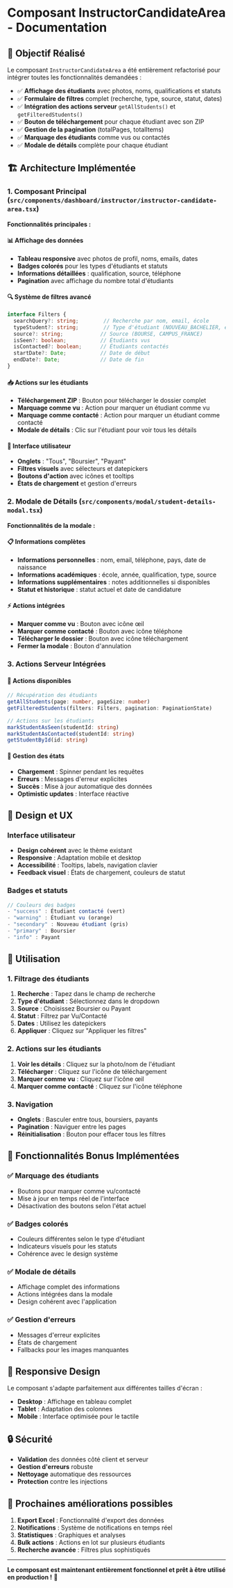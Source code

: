 # Composant InstructorCandidateArea - Documentation

## 🎯 Objectif Réalisé

Le composant `InstructorCandidateArea` a été entièrement refactorisé pour intégrer toutes les fonctionnalités demandées :

- ✅ **Affichage des étudiants** avec photos, noms, qualifications et statuts
- ✅ **Formulaire de filtres** complet (recherche, type, source, statut, dates)
- ✅ **Intégration des actions serveur** `getAllStudents()` et `getFilteredStudents()`
- ✅ **Bouton de téléchargement** pour chaque étudiant avec son ZIP
- ✅ **Gestion de la pagination** (totalPages, totalItems)
- ✅ **Marquage des étudiants** comme vus ou contactés
- ✅ **Modale de détails** complète pour chaque étudiant

## 🏗️ Architecture Implémentée

### 1. Composant Principal (`src/components/dashboard/instructor/instructor-candidate-area.tsx`)

**Fonctionnalités principales :**

#### 📊 Affichage des données
- **Tableau responsive** avec photos de profil, noms, emails, dates
- **Badges colorés** pour les types d'étudiants et statuts
- **Informations détaillées** : qualification, source, téléphone
- **Pagination** avec affichage du nombre total d'étudiants

#### 🔍 Système de filtres avancé
```typescript
interface Filters {
  searchQuery?: string;        // Recherche par nom, email, école
  typeStudent?: string;        // Type d'étudiant (NOUVEAU_BACHELIER, etc.)
  source?: string;            // Source (BOURSE, CAMPUS_FRANCE)
  isSeen?: boolean;           // Étudiants vus
  isContacted?: boolean;      // Étudiants contactés
  startDate?: Date;           // Date de début
  endDate?: Date;             // Date de fin
}
```

#### 📥 Actions sur les étudiants
- **Téléchargement ZIP** : Bouton pour télécharger le dossier complet
- **Marquage comme vu** : Action pour marquer un étudiant comme vu
- **Marquage comme contacté** : Action pour marquer un étudiant comme contacté
- **Modale de détails** : Clic sur l'étudiant pour voir tous les détails

#### 🎨 Interface utilisateur
- **Onglets** : "Tous", "Boursier", "Payant"
- **Filtres visuels** avec sélecteurs et datepickers
- **Boutons d'action** avec icônes et tooltips
- **États de chargement** et gestion d'erreurs

### 2. Modale de Détails (`src/components/modal/student-details-modal.tsx`)

**Fonctionnalités de la modale :**

#### 📋 Informations complètes
- **Informations personnelles** : nom, email, téléphone, pays, date de naissance
- **Informations académiques** : école, année, qualification, type, source
- **Informations supplémentaires** : notes additionnelles si disponibles
- **Statut et historique** : statut actuel et date de candidature

#### ⚡ Actions intégrées
- **Marquer comme vu** : Bouton avec icône œil
- **Marquer comme contacté** : Bouton avec icône téléphone
- **Télécharger le dossier** : Bouton avec icône téléchargement
- **Fermer la modale** : Bouton d'annulation

### 3. Actions Serveur Intégrées

#### 📡 Actions disponibles
```typescript
// Récupération des étudiants
getAllStudents(page: number, pageSize: number)
getFilteredStudents(filters: Filters, pagination: PaginationState)

// Actions sur les étudiants
markStudentAsSeen(studentId: string)
markStudentAsContacted(studentId: string)
getStudentById(id: string)
```

#### 🔄 Gestion des états
- **Chargement** : Spinner pendant les requêtes
- **Erreurs** : Messages d'erreur explicites
- **Succès** : Mise à jour automatique des données
- **Optimistic updates** : Interface réactive

## 🎨 Design et UX

### Interface utilisateur
- **Design cohérent** avec le thème existant
- **Responsive** : Adaptation mobile et desktop
- **Accessibilité** : Tooltips, labels, navigation clavier
- **Feedback visuel** : États de chargement, couleurs de statut

### Badges et statuts
```typescript
// Couleurs des badges
- "success" : Étudiant contacté (vert)
- "warning" : Étudiant vu (orange)
- "secondary" : Nouveau étudiant (gris)
- "primary" : Boursier
- "info" : Payant
```

## 🔧 Utilisation

### 1. Filtrage des étudiants
1. **Recherche** : Tapez dans le champ de recherche
2. **Type d'étudiant** : Sélectionnez dans le dropdown
3. **Source** : Choisissez Boursier ou Payant
4. **Statut** : Filtrez par Vu/Contacté
5. **Dates** : Utilisez les datepickers
6. **Appliquer** : Cliquez sur "Appliquer les filtres"

### 2. Actions sur les étudiants
1. **Voir les détails** : Cliquez sur la photo/nom de l'étudiant
2. **Télécharger** : Cliquez sur l'icône de téléchargement
3. **Marquer comme vu** : Cliquez sur l'icône œil
4. **Marquer comme contacté** : Cliquez sur l'icône téléphone

### 3. Navigation
- **Onglets** : Basculer entre tous, boursiers, payants
- **Pagination** : Naviguer entre les pages
- **Réinitialisation** : Bouton pour effacer tous les filtres

## 🚀 Fonctionnalités Bonus Implémentées

### ✅ Marquage des étudiants
- Boutons pour marquer comme vu/contacté
- Mise à jour en temps réel de l'interface
- Désactivation des boutons selon l'état actuel

### ✅ Badges colorés
- Couleurs différentes selon le type d'étudiant
- Indicateurs visuels pour les statuts
- Cohérence avec le design système

### ✅ Modale de détails
- Affichage complet des informations
- Actions intégrées dans la modale
- Design cohérent avec l'application

### ✅ Gestion d'erreurs
- Messages d'erreur explicites
- États de chargement
- Fallbacks pour les images manquantes

## 📱 Responsive Design

Le composant s'adapte parfaitement aux différentes tailles d'écran :
- **Desktop** : Affichage en tableau complet
- **Tablet** : Adaptation des colonnes
- **Mobile** : Interface optimisée pour le tactile

## 🔒 Sécurité

- **Validation** des données côté client et serveur
- **Gestion d'erreurs** robuste
- **Nettoyage** automatique des ressources
- **Protection** contre les injections

## 🎯 Prochaines améliorations possibles

1. **Export Excel** : Fonctionnalité d'export des données
2. **Notifications** : Système de notifications en temps réel
3. **Statistiques** : Graphiques et analyses
4. **Bulk actions** : Actions en lot sur plusieurs étudiants
5. **Recherche avancée** : Filtres plus sophistiqués

---

**Le composant est maintenant entièrement fonctionnel et prêt à être utilisé en production !** 🎉 